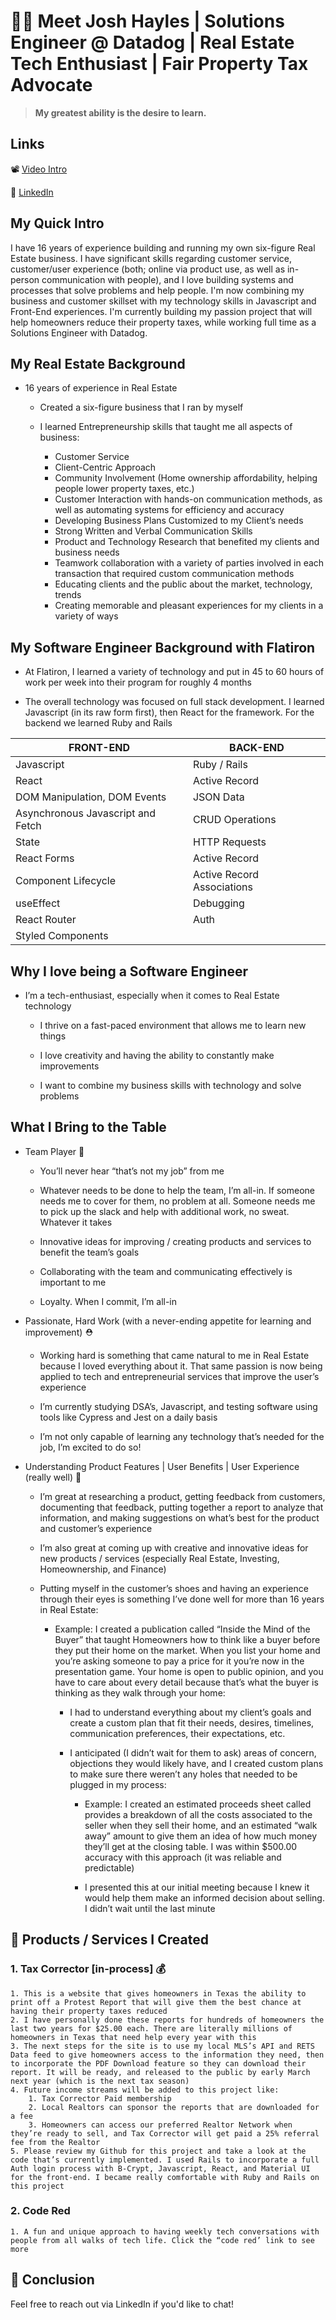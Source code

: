 
# 🙋‍♂️   Meet Josh Hayles  |  Solutions Engineer @ Datadog | Real Estate Tech Enthusiast | Fair Property Tax Advocate
> **My greatest ability is the desire to learn.**

## Links
📽️ [Video Intro](https://www.loom.com/share/0740dba006be41069c14bb9a6c041773?sharedAppSource=personal_library)

🔗 [LinkedIn](https://www.linkedin.com/in/joshhayles/)

## My Quick Intro

I have 16 years of experience building and running my own six-figure Real Estate business. I have significant skills regarding customer service, customer/user experience (both; online via product use, as well as in-person communication with people), and I love building systems and processes that solve problems and help people. I'm now combining my business and customer skillset with my technology skills in Javascript and Front-End experiences. I'm currently building my passion project that will help homeowners reduce their property taxes, while working full time as a Solutions Engineer with Datadog.


## My Real Estate Background
- 16 years of experience in Real Estate

  - Created a six-figure business that I ran by myself 
  
  - I learned Entrepreneurship skills that taught me all aspects of business:
       - Customer Service
       - Client-Centric Approach
       - Community Involvement (Home ownership affordability, helping people lower property taxes, etc.)
       - Customer Interaction with hands-on communication methods, as well as automating systems for efficiency and accuracy 
       - Developing Business Plans Customized to my Client’s needs
       - Strong Written and Verbal Communication Skills
       - Product and Technology Research that benefited my clients and business needs
       - Teamwork collaboration with a variety of parties involved in each transaction that required custom communication methods
       - Educating clients and the public about the market, technology, trends
       - Creating memorable and pleasant experiences for my clients in a variety of ways


## My Software Engineer Background with Flatiron
- At Flatiron, I learned a variety of technology and put in 45 to 60 hours of work per week into their program for roughly 4 months

- The overall technology was focused on full stack development. I learned Javascript (in its raw form first), then React for the framework. For the backend we learned Ruby and Rails 


| FRONT-END                         | BACK-END                   |
| --------------------------------- | -------------------------- |
| Javascript                        | Ruby / Rails               |
| React                             | Active Record              |
| DOM Manipulation, DOM Events      | JSON Data                  |
| Asynchronous Javascript and Fetch | CRUD Operations            |
| State                             | HTTP Requests              |
| React Forms                       | Active Record              |
| Component Lifecycle               | Active Record Associations |
| useEffect                         | Debugging                  |
| React Router                      | Auth                       |
| Styled Components                 |                            |


## Why I love being a Software Engineer
- I’m a tech-enthusiast, especially when it comes to Real Estate technology

    - I thrive on a fast-paced environment that allows me to learn new things
    
    - I love creativity and having the ability to constantly make improvements
    
    - I want to combine my business skills with technology and solve problems 
    
    
## What I Bring to the Table
- Team Player  👊 
    - You’ll never hear “that’s not my job” from me
    
    - Whatever needs to be done to help the team, I’m all-in. If someone needs me to cover for them, no problem at all. Someone needs me to pick up the slack and help with additional work, no sweat. Whatever it takes


    - Innovative ideas for improving / creating products and services to benefit the team’s goals


    - Collaborating with the team and communicating effectively is important to me
    
    - Loyalty. When I commit, I’m all-in


- Passionate, Hard Work (with a never-ending appetite for learning and improvement)  ⛑️ 
    - Working hard is something that came natural to me in Real Estate because I loved everything about it. That same passion is now being applied to tech and entrepreneurial services that improve the user’s experience 
    
    - I’m currently studying DSA’s, Javascript, and testing software using tools like Cypress and Jest on a daily basis
    
    - I’m not only capable of learning any technology that’s needed for the job, I’m excited to do so!


- Understanding Product Features | User Benefits | User Experience (really well)  🤗 
    - I’m great at researching a product, getting feedback from customers, documenting that feedback, putting together a report to analyze that information, and making suggestions on what’s best for the product and customer’s experience
    
    - I’m also great at coming up with creative and innovative ideas for new products / services (especially Real Estate, Investing, Homeownership, and Finance)
    
    - Putting myself in the customer’s shoes and having an experience through their eyes is something I’ve done well for more than 16 years in Real Estate:
    
        - Example: I created a publication called “Inside the Mind of the Buyer” that taught Homeowners how to think like a buyer before they put their home on the market. When you list your home and you’re asking someone to pay a price for it you’re now in the presentation game. Your home is open to public opinion, and you have to care about every detail because that’s what the buyer is thinking as they walk through your home:
        
            - I had to understand everything about my client’s goals and create a custom plan that fit their needs, desires, timelines, communication preferences, their expectations, etc.
            
            - I anticipated (I didn’t wait for them to ask) areas of concern, objections they would likely have, and I created custom plans to make sure there weren’t any holes that needed to be plugged in my process:
            
                - Example: I created an estimated proceeds sheet called provides a breakdown of all the costs associated to the seller when they sell their home, and an estimated “walk away” amount to give them an idea of how much money they’ll get at the closing table. I was within $500.00 accuracy with this approach (it was reliable and predictable)
                
                - I presented this at our initial meeting because I knew it would help them make an informed decision about selling. I didn’t wait until the last minute
                
## 👾   Products / Services I Created

### 1. Tax Corrector [in-process]  💰 
    
    1. This is a website that gives homeowners in Texas the ability to print off a Protest Report that will give them the best chance at having their property taxes reduced
    2. I have personally done these reports for hundreds of homeowners the last two years for $25.00 each. There are literally millions of homeowners in Texas that need help every year with this
    3. The next steps for the site is to use my local MLS’s API and RETS Data feed to give homeowners access to the information they need, then to incorporate the PDF Download feature so they can download their report. It will be ready, and released to the public by early March next year (which is the next tax season)
    4. Future income streams will be added to this project like:
        1. Tax Corrector Paid membership
        2. Local Realtors can sponsor the reports that are downloaded for a fee
        3. Homeowners can access our preferred Realtor Network when they’re ready to sell, and Tax Corrector will get paid a 25% referral fee from the Realtor
    5. Please review my Github for this project and take a look at the code that’s currently implemented. I used Rails to incorporate a full Auth login process with B-Crypt, Javascript, React, and Material UI for the front-end. I became really comfortable with Ruby and Rails on this project

### 2. Code Red
    
    1. A fun and unique approach to having weekly tech conversations with people from all walks of tech life. Click the “code red’ link to see more
    
## 🎁  Conclusion

Feel free to reach out via LinkedIn if you'd like to chat!
